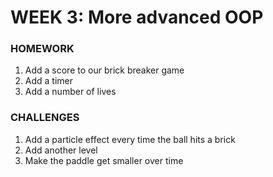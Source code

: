 # WEEK 3: More advanced OOP 


### HOMEWORK
1. Add a score to our brick breaker game 
2. Add a timer 
3. Add a number of lives 

### CHALLENGES 
1. Add a particle effect every time the ball hits a brick
2. Add another level 
3. Make the paddle get smaller over time 